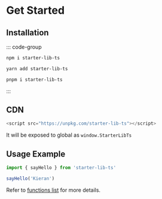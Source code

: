 # Get Started

## Installation

::: code-group

```sh [npm]
npm i starter-lib-ts
```

```sh [yarn]
yarn add starter-lib-ts
```

```sh [pnpm]
pnpm i starter-lib-ts
```
:::

## CDN

```js
<script src="https://unpkg.com/starter-lib-ts"></script>
```

It will be exposed to global as `window.StarterLibTs`

## Usage Example

```js
import { sayHello } from 'starter-lib-ts'

sayHello('Kieran')
```

Refer to [functions list](/functions) for more details.
